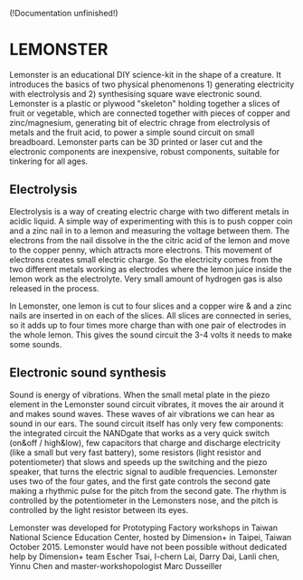 (!Documentation unfinished!)

# LEMONSTER

Lemonster is an educational DIY science-kit in the shape of a creature. It introduces the basics of two physical phenomenons 1) generating electricity with electrolysis and 2) synthesising square wave electronic sound. Lemonster is a plastic or plywood "skeleton" holding together a slices of fruit or vegetable, which are connected together with pieces of copper and zinc/magnesium, generating bit of electric chrage from electrolysis of metals and the fruit acid, to power a simple sound circuit on small breadboard. Lemonster parts can be 3D printed or laser cut and the electronic components are inexpensive, robust components, suitable for tinkering for all ages.

## Electrolysis

Electrolysis is a way of creating electric charge with two different metals in acidic liquid. A simple way of experimenting with this is to push copper coin and a zinc nail in to a lemon and measuring the voltage between them. The electrons from the nail dissolve in the the citric acid of the lemon and move to the copper penny, which attracts more electrons. This movement of electrons creates small electric charge. So the electricity comes from the two different metals working as electrodes where the lemon juice inside the lemon work as the electrolyte. Very small amount of hydrogen gas is also released in the process.

In Lemonster, one lemon is cut to four slices and a copper wire & and a zinc nails are inserted in on each of the slices. All slices are connected in series, so it adds up to four times more charge than with one pair of electrodes in the whole lemon. This gives the sound circuit the 3-4 volts it needs to make some sounds.

## Electronic sound synthesis

Sound is energy of vibrations. When the small metal plate in the piezo element in the Lemonster sound circuit vibrates, it moves the air around it and makes sound waves. These waves of air vibrations we can hear as sound in our ears. The sound circuit itself has only very few components: the integrated circuit the NANDgate that works as a very quick switch (on&off / high&low), few capacitors that charge and discharge electricity (like a small but very fast battery), some resistors (light resistor and potentiometer) that slows and speeds up the switching and the piezo speaker, that turns the electric signal to audible frequencies. Lemonster uses two of the four gates, and the first gate controls the second gate making a rhythmic pulse for the pitch from the second gate. The rhythm is controlled by the potentiometer in the Lemonsters nose, and the pitch is controlled by the light resistor between its eyes.

Lemonster was developed for Prototyping Factory workshops in Taiwan National Science Education Center, hosted by Dimension+ in Taipei, Taiwan October 2015. Lemonster would have not been possible without dedicated help by Dimension+ team
Escher Tsai, I-chern Lai, Darry Dai, Lanli chen, Yinnu Chen and master-workshopologist Marc Dusseiller
